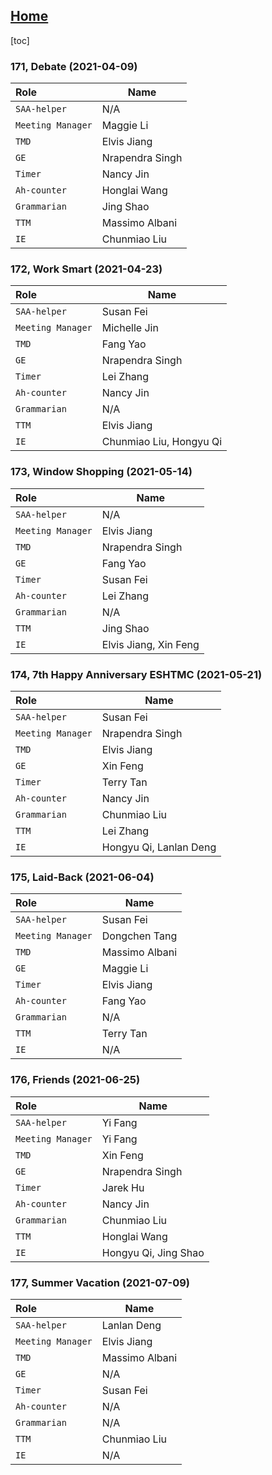 ## [Home](https://eshtmc.github.io/)  

[toc]

### 171, Debate (2021-04-09)

| Role              | Name            |
| :---------------- | --------------- |
| `SAA-helper`      | N/A             |
| `Meeting Manager` | Maggie Li       |
| `TMD`             | Elvis Jiang     |
| `GE`              | Nrapendra Singh |
| `Timer`           | Nancy Jin       |
| `Ah-counter`      | Honglai Wang    |
| `Grammarian`      | Jing Shao       |
| `TTM`             | Massimo Albani  |
| `IE`              | Chunmiao Liu    |

### 172, Work Smart (2021-04-23)

| Role              | Name                    |
| :---------------- | ----------------------- |
| `SAA-helper`      | Susan Fei               |
| `Meeting Manager` | Michelle Jin            |
| `TMD`             | Fang Yao                |
| `GE`              | Nrapendra Singh         |
| `Timer`           | Lei Zhang               |
| `Ah-counter`      | Nancy Jin               |
| `Grammarian`      | N/A                     |
| `TTM`             | Elvis Jiang             |
| `IE`              | Chunmiao Liu, Hongyu Qi |

### 173, Window Shopping (2021-05-14)

| Role              | Name                  |
| :---------------- | --------------------- |
| `SAA-helper`      | N/A                   |
| `Meeting Manager` | Elvis Jiang           |
| `TMD`             | Nrapendra Singh       |
| `GE`              | Fang Yao              |
| `Timer`           | Susan Fei             |
| `Ah-counter`      | Lei Zhang             |
| `Grammarian`      | N/A                   |
| `TTM`             | Jing Shao             |
| `IE`              | Elvis Jiang, Xin Feng |

### 174, 7th Happy Anniversary ESHTMC (2021-05-21)

| Role              | Name                   |
| :---------------- | ---------------------- |
| `SAA-helper`      | Susan Fei              |
| `Meeting Manager` | Nrapendra Singh        |
| `TMD`             | Elvis Jiang            |
| `GE`              | Xin Feng               |
| `Timer`           | Terry Tan              |
| `Ah-counter`      | Nancy Jin              |
| `Grammarian`      | Chunmiao Liu           |
| `TTM`             | Lei Zhang              |
| `IE`              | Hongyu Qi, Lanlan Deng |

### 175, Laid-Back (2021-06-04)

| Role              | Name           |
| :---------------- | -------------- |
| `SAA-helper`      | Susan Fei      |
| `Meeting Manager` | Dongchen Tang  |
| `TMD`             | Massimo Albani |
| `GE`              | Maggie Li      |
| `Timer`           | Elvis Jiang    |
| `Ah-counter`      | Fang Yao       |
| `Grammarian`      | N/A            |
| `TTM`             | Terry Tan      |
| `IE`              | N/A            |

### 176, Friends (2021-06-25)

| Role              | Name                 |
| :---------------- | -------------------- |
| `SAA-helper`      | Yi Fang              |
| `Meeting Manager` | Yi Fang              |
| `TMD`             | Xin Feng             |
| `GE`              | Nrapendra Singh      |
| `Timer`           | Jarek Hu             |
| `Ah-counter`      | Nancy Jin            |
| `Grammarian`      | Chunmiao Liu         |
| `TTM`             | Honglai Wang         |
| `IE`              | Hongyu Qi, Jing Shao |

### 177, Summer Vacation (2021-07-09)

| Role              | Name                 |
| :---------------- | -------------------- |
| `SAA-helper`      | Lanlan Deng          |
| `Meeting Manager` | Elvis Jiang          |
| `TMD`             | Massimo Albani       |
| `GE`              | N/A                  |
| `Timer`           | Susan Fei            |
| `Ah-counter`      | N/A                  |
| `Grammarian`      | N/A                  |
| `TTM`             | Chunmiao Liu         |
| `IE`              | N/A                  |
